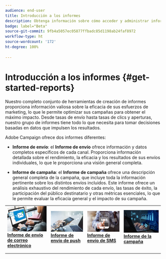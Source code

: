 ```yaml
---
audience: end-user
title: Introducción a los informes
description: Obtenga información sobre cómo acceder y administrar informes en Campaign Web
badge: label="Beta"
source-git-commit: 9fb4a5057ec05877ffbadc85d1198ab24faf8972
workflow-type: ht
source-wordcount: '172'
ht-degree: 100%

---
```


# Introducción a los informes {#get-started-reports}

Nuestro completo conjunto de herramientas de creación de informes proporciona información valiosa sobre la eficacia de sus esfuerzos de marketing, lo que le permite optimizar sus campañas para obtener el máximo impacto. Desde tasas de envío hasta tasas de clics y aperturas, nuestro grupo de informes tiene todo lo que necesita para tomar decisiones basadas en datos que impulsen los resultados.

Adobe Campaign ofrece dos informes diferentes:

* **Informe de envío**: el **Informe de envío** ofrece información y datos completos específicos de cada canal. Proporciona información detallada sobre el rendimiento, la eficacia y los resultados de sus envíos individuales, lo que le proporciona una visión general completa.

* **Informe de campaña**: el **Informe de campaña** ofrece una descripción general completa de la campaña, que incluye toda la información pertinente sobre los distintos envíos incluidos. Este informe ofrece un análisis exhaustivo del rendimiento de cada envío, las tasas de éxito, la participación del público destinatario y otras métricas esenciales, lo que le permite evaluar la eficacia general y el impacto de su campaña.



<table style="table-layout:fixed"><tr style="border: 0;">
<td>
<a href="email-report.md">
<img alt="Posible cliente" src="assets/do-not-localize/email_report.jpeg">
</a>
<div><a href="email-report.md"><strong>Informe de envío de correo electrónico</strong>
</div>
<p>
</td>
<td>
<a href="push-report.md">
<img alt="Poco frecuente" src="assets/do-not-localize/push_report.jpeg">
</a>
<div>
<a href="push-report.md"><strong> Informe de envío de push<strong></strong></a>
</div>
<p></td>
<td>
<a href="sms-report.md">
<img alt="Validación" src="assets/do-not-localize/sms_report.png">
</a>
<div>
<a href="sms-report.md"><strong> Informe de envío de SMS</strong></a>
</div>
<p>
</td>
<td>
<a href="campaign-reports.md">
<img alt="Validación" src="assets/do-not-localize/campaign_report.jpeg">
</a>
<div>
<a href="campaign-reports.md"><strong>Informe de la campaña</strong></a>
</div>
<p>
</td>
</tr></table>
